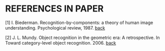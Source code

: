 # REFERENCES IN PAPER

<a name="1" />

[1] I. Biederman. Recognition-by-components: a theory of human image understanding. Psychological review, 1987. [back](https://github.com/aktumar/3D_reconstruction/blob/main/README.md#1)

[2] J. L. Mundy. Object recognition in the geometric era: A retrospective. In Toward category-level object recognition. 2006. [back](https://github.com/aktumar/3D_reconstruction/blob/main/README.md#1)